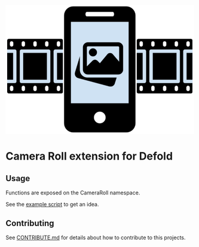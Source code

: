 ![camera roll](./docs/camera-roll_logo.png)
# Camera Roll extension for Defold


## Usage
Functions are exposed on the CameraRoll namespace.

See the [example script](./example/example.script) to get an idea.

## Contributing
See [CONTRIBUTE.md](./CONTRIBUTE.md) for details about how to contribute to this projects.

